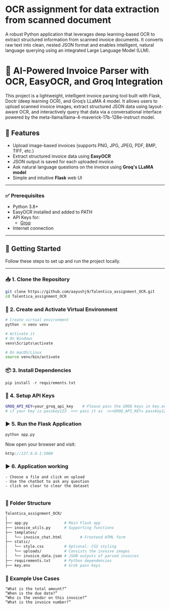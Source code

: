 # OCR assignment for data extraction from scanned document
A robust Python application that leverages deep learning-based OCR to extract structured information from scanned invoice documents. It converts raw text into clean, nested JSON format and enables intelligent, natural language querying using an integrated Large Language Model (LLM).



# 🧾 AI-Powered Invoice Parser with OCR, EasyOCR, and Groq Integration

This project is a lightweight, intelligent invoice parsing tool built with Flask, Doctr (deep learning OCR), and Groq’s LLaMA 4 model. It allows users to upload scanned invoice images, extract structured JSON data using layout-aware OCR, and interactively query that data via a conversational interface powered by the meta-llama/llama-4-maverick-17b-128e-instruct model.


## 📌 Features

- Upload image-based invoices (supports PNG, JPG, JPEG, PDF, BMP, TIFF, etc.)
- Extract structured invoice data using **EasyOCR**
- JSON output is saved for each uploaded invoice
- Ask natural language questions on the invoice using **Groq's LLaMA model**
- Simple and intuitive **Flask** web UI

---



### ✅ Prerequisites

- Python 3.8+
- EasyOCR installed and added to PATH
- API Keys for:
  - [Groq](https://console.groq.com/)
- Internet connection

---
## 🚀 Getting Started

Follow these steps to set up and run the project locally.

---

### 📥 1. Clone the Repository

```bash
git clone https://github.com/aayushj9/Talentica_assignment_OCR.git
cd Talentica_assignment_OCR
```
### 🧪 2. Create and Activate Virtual Environment
```bash
# Create virtual environment
python -m venv venv

# Activate it
# On Windows
venv\Scripts\activate

# On macOS/Linux
source venv/bin/activate
```
### 📦 3. Install Dependencies
```cpp
pip install -r requirements.txt
```
### 🔐 4. Setup API Keys
```bash
GROQ_API_KEY=your_groq_api_key    # Please pass the GROQ keys in key.env file.
# if your key is passkey123  >>> pass it as  >>>GROQ_API_KEY= passkey123 
```

### ▶️ 5. Run the Flask Application
```bash
python app.py
```

Now open your browser and visit:

```cpp
http://127.0.0.1:5000
```

### ▶️ 6. Application working

```
- Choose a file and click on upload
- Use the chatbot to ask any question
- click on clear to clear the dataset


```

### 🧾 Folder Structure
```bash
Talentica_assignment_OCR/
│
├── app.py                # Main Flask app
├── invoice_utils.py      # Supporting functions
├── templates/
│   └── invoice_chat.html        # Frontend HTML form
├── static/
│   └── style.css         # Optional: CSS styling
│   └── uploads/          # Consists the invoive images
│   └── invoice_data.json # JSON outputs of parsed invoices
├── requirements.txt      # Python dependencies
├── key.env               # Grok pass keys


```


### 📝 Example Use Cases
```
"What is the total amount?”
“When is the due date?”
“Who is the vendor on this invoice?”
“What is the invoice number?”

